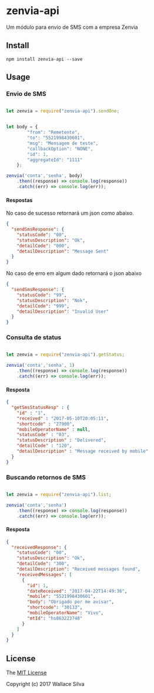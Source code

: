 # zenvia-api

Um módulo para envio de SMS com a empresa Zenvia

## Install

    npm install zenvia-api --save
    
## Usage

### Envio de SMS

```js

let zenvia = require("zenvia-api").sendOne;


let body = {
        "from": "Remetente",
        "to": "5521998430601",
        "msg": "Mensagem de teste",
        "callbackOption": "NONE",
        "id": 1,
        "aggregateId": "1111"
    };

zenvia('conta','senha', body)
	.then((response) => console.log(response))
	.catch((err) => console.log(err));

```

#### Respostas 

No caso de sucesso retornará um json como abaixo.

```json
{
  "sendSmsResponse": {
    "statusCode": "00",
    "statusDescription": "Ok",
    "detailCode": "000",
    "detailDescription": "Message Sent"
  }
}

```
No caso de erro em algum dado retornará o json abaixo

```json
{
  "sendSmsResponse": {
    "statusCode": "99",
    "statusDescription": "Nok",
    "detailCode": "999",
    "detailDescription": "Invalid User"
  }
}

```

### Consulta de status

```js

let zenvia = require("zenvia-api").getStatus;

zenvia('conta','senha', 1)
	.then((response) => console.log(response))
	.catch((err) => console.log(err));

```

#### Resposta

```json
{
  "getSmsStatusResp" : {
    "id" : "1",
    "received" : "2017-05-10T20:05:11",
    "shortcode" : "27900",
    "mobileOperatorName" : null,
    "statusCode" : "03",
    "statusDescription" : "Delivered",
    "detailCode" : "120",
    "detailDescription" : "Message received by mobile"
  }
}
```

### Buscando retornos de SMS

```js

let zenvia = require("zenvia-api").list;

zenvia('conta','senha')
	.then((response) => console.log(response))
	.catch((err) => console.log(err));

```

#### Resposta

```json
{
  "receivedResponse": {
    "statusCode": "00",
    "statusDescription": "Ok",
    "detailCode": "300",
    "detailDescription": "Received messages found",
    "receivedMessages": [
      {
        "id": 1,
        "dateReceived": "2017-04-22T14:49:36",
        "mobile": "5521998430601",
        "body": "Obrigado por me avisar",
        "shortcode": "30133",
        "mobileOperatorName": "Vivo",
        "mtId": "hs863223748"
      }
    ]
  }
}
```

## License

The [MIT License](http://opensource.org/licenses/MIT)

Copyright (c) 2017 Wallace Silva
